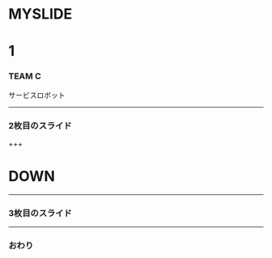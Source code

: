 # MYSLIDE
# 1
### TEAM C


サービスロボット


---


### 2枚目のスライド


+++
# DOWN

---


### 3枚目のスライド


---


### おわり
